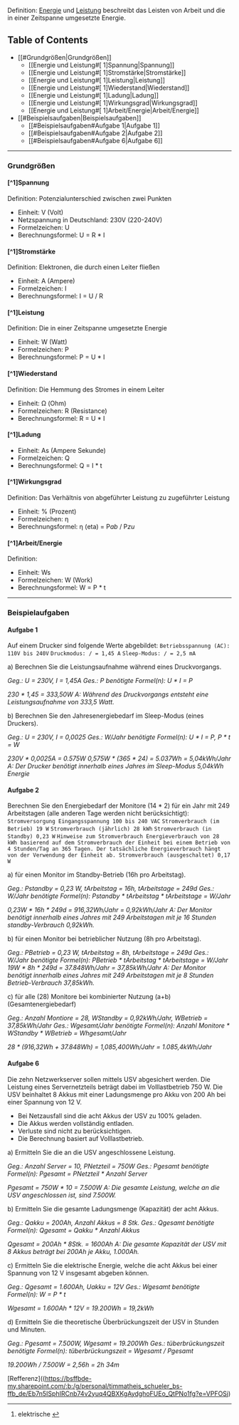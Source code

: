 Definition: [Energie](https://de.wikipedia.org/wiki/Energie) und [Leistung](https://de.wikipedia.org/wiki/Leistung_\(Physik\)) beschreibt das Leisten von Arbeit und die in einer Zeitspanne umgesetzte Energie.

## Table of Contents

- [[#Grundgrößen|Grundgrößen]]
    - [[Energie und Leistung#[ 1]Spannung|Spannung]]
    - [[Energie und Leistung#[ 1]Stromstärke|Stromstärke]]
    - [[Energie und Leistung#[ 1]Leistung|Leistung]]
    - [[Energie und Leistung#[ 1]Wiederstand|Wiederstand]]
    - [[Energie und Leistung#[ 1]Ladung|Ladung]]
    - [[Energie und Leistung#[ 1]Wirkungsgrad|Wirkungsgrad]]
    - [[Energie und Leistung#[ 1]Arbeit/Energie|Arbeit/Energie]]
- [[#Beispielsaufgaben|Beispielsaufgaben]]
    - [[#Beispielsaufgaben#Aufgabe 1|Aufgabe 1]]
    - [[#Beispielsaufgaben#Aufgabe 2|Aufgabe 2]]
    - [[#Beispielsaufgaben#Aufgabe 6|Aufgabe 6]]

---

### Grundgrößen

#### [^1]Spannung

Definition: Potenzialunterschied zwischen zwei Punkten
- Einheit: V (Volt)
- Netzspannung in Deutschland: 230V (220-240V) 
- Formelzeichen: U
- Berechnungsformel: U = R * I

#### [^1]Stromstärke

Definition: Elektronen, die durch einen Leiter fließen
- Einheit: A (Ampere)
- Formelzeichen: I
- Berechnungsformel: I = U / R

#### [^1]Leistung

Definition: Die in einer Zeitspanne umgesetzte Energie
- Einheit: W (Watt)
- Formelzeichen: P
- Berechnungsformel: P = U * I

#### [^1]Wiederstand

Definition: Die Hemmung des Stromes in einem Leiter
- Einheit: Ω (Ohm)
- Formelzeichen: R (Resistance)
- Berechnungsformel: R = U * I

#### [^1]Ladung

- Einheit: As (Ampere Sekunde)
- Formelzeichen: Q
- Berechnungsformel: Q = I * t

#### [^1]**Wirkungsgrad**

Definition: Das Verhältnis von abgeführter Leistung zu zugeführter Leistung
- Einheit: % (Prozent)
- Formelzeichen: η
- Berechnungsformel: η (eta) = P$ab$ / P$zu$

#### [^1]Arbeit/Energie

Definition:
- Einheit: Ws
- Formelzeichen: W (Work)
- Berechnungsformel: W = P * t

---

### Beispielaufgaben

#### Aufgabe 1

Auf einem Drucker sind folgende Werte abgebildet: `Betriebsspannung (AC): 110V bis 240V` `Druckmodus: / = 1,45 A` `Sleep-Modus: / = 2,5 mA`

a) Berechnen Sie die Leistungsaufnahme während eines Druckvorgangs.


*Geg.: U = 230V, I = 1,45A*
*Ges.: P*
*benötigte Formel(n): U * I = P*

*230 * 1,45 = 333,50W*
*A: Während des Druckvorgangs entsteht eine Leistungsaufnahme von 333,5 Watt.*


b) Berechnen Sie den Jahresenergiebedarf im Sleep-Modus (eines Druckers).

*Geg.: U = 230V, I = 0,0025*
*Ges.: W/Jahr*
*benötigte Formel(n): U * I = P, P * t = W*

*230V * 0,0025A = 0.575W*
*0,575W * (365 * 24) = 5.037Wh = 5,04kWh/Jahr*
*A: Der Drucker benötigt innerhalb eines Jahres im Sleep-Modus 5,04kWh Energie*

#### Aufgabe 2

Berechnen Sie den Energiebedarf der Monitore (14 * 2) für ein Jahr mit 249 Arbeitstagen (alle anderen Tage werden nicht berücksichtigt): `Stromversorgung Eingangsspannung 100 bis 240 VAC` `Stromverbrauch (im Betrieb) 19 W` `Stromverbrauch (jährlich) 28 kWh` `Stromverbrauch (in Standby) 0,23 W` `Hinweise zum Stromverbrauch Energieverbrauch von 28 kWh basierend auf dem Stromverbrauch der Einheit bei einem Betrieb von 4 Stunden/Tag an 365 Tagen. Der tatsächliche Energieverbrauch hängt von der Verwendung der Einheit ab. Stromverbrauch (ausgeschaltet) 0,17 W`

a) für einen Monitor im Standby-Betrieb (16h pro Arbeitstag).

*Geg.: P$standby$ = 0,23 W, tArbeitstag = 16h, tArbeitstage = 249d*
*Ges.: W/Jahr*
*benötigte Formel(n): P$standby$ * tArbeitstag * tArbeitstage = W/Jahr*

*0,23W * 16h * 249d = 916,32Wh/Jahr = 0,92kWh/Jahr*
*A: Der Monitor benötigt innerhalb eines Jahres mit 249 Arbeitstagen mit je 16 Stunden standby-Verbrauch 0,92kWh.*

b) für einen Monitor bei betrieblicher Nutzung (8h pro Arbeitstag).

*Geg.: P$Betrieb$ = 0,23 W, tArbeitstag = 8h, tArbeitstage = 249d*
*Ges.: W/Jahr*
*benötigte Formel(n): P$Betrieb$ * tArbeitstag * tArbeitstage = W/Jahr*
*19W * 8h * 249d = 37.848Wh/Jahr = 37,85kWh/Jahr*
*A: Der Monitor benötigt innerhalb eines Jahres mit 249 Arbeitstagen mit je 8 Stunden Betrieb-Verbrauch 37,85kWh.*

c) für alle (28) Monitore bei kombinierter Nutzung (a+b) (Gesamtenergiebedarf)

*Geg.: Anzahl Montiore = 28, WStandby = 0,92kWh/Jahr, WBetrieb = 37,85kWh/Jahr*
*Ges.: Wgesamt/Jahr*
*benötigte Formel(n): Anzahl Monitore * WStandby * WBetrieb = Whgesamt/Jahr*

*28 * (916,32Wh + 37.848Wh) = 1,085,400Wh/Jahr = 1.085,4kWh/Jahr*
#### Aufgabe 6

Die zehn Netzwerkserver sollen mittels USV abgesichert werden. Die Leistung eines Servernetzteils beträgt dabei im Volllastbetrieb 750 W. Die USV beinhaltet 8 Akkus mit einer Ladungsmenge pro Akku von 200 Ah bei einer Spannung von 12 V.
- Bei Netzausfall sind die acht Akkus der USV zu 100% geladen.
- Die Akkus werden vollständig entladen. 
- Verluste sind nicht zu berücksichtigen.
- Die Berechnung basiert auf Volllastbetrieb.

a) Ermitteln Sie die an die USV angeschlossene Leistung.

*Geg.: Anzahl Server = 10, PNetzteil = 750W*
*Ges.: Pgesamt*
*benötigte Formel(n): Pgesamt = PNetzteil * Anzahl Server*

*Pgesamt = 750W * 10 = 7.500W*
*A: Die gesamte Leistung, welche an die USV angeschlossen ist, sind 7.500W.*

b) Ermitteln Sie die gesamte Ladungsmenge (Kapazität) der acht Akkus.

*Geg.: Qakku = 200Ah, Anzahl Akkus = 8 Stk.*
*Ges.: Qgesamt*
*benötigte Formel(n): Qgesamt = Qakku * Anzahl Akkus*

*Qgesamt = 200Ah * 8Stk. = 1600Ah*
*A: Die gesamte Kapazität der USV mit 8 Akkus beträgt bei 200Ah je Akku, 1.000Ah.*

c) Ermitteln Sie die elektrische Energie, welche die acht Akkus bei einer Spannung von 12 V insgesamt abgeben können.

*Geg.: Qgesamt = 1.600Ah, Uakku = 12V*
*Ges.: Wgesamt*
*benötigte Formel(n): W = P * t*

*Wgesamt = 1.600Ah * 12V = 19.200Wh = 19,2kWh*

d) Ermitteln Sie die theoretische Überbrückungszeit der USV in Stunden und Minuten.

*Geg.: Pgesamt = 7.500W, Wgesamt = 19.200Wh*
*Ges.: tüberbrückungszeit*
*benötigte Formel(n): tüberbrückungszeit = Wgesamt / Pgesamt*

*19.200Wh / 7.500W = 2,56h = 2h 34m*

[Refferenz]((https://bsffbde-my.sharepoint.com/:b:/g/personal/timmatheis_schueler_bs-ffb_de/Eb7n5ISphIRCnb74v2yuq4QBXKgAydghoFUEo_QtPNo1fg?e=VPFOSj)

---

1. elektrische [↩](https://bsffbde-my.sharepoint.com/my?id=%2Fpersonal%2Ftimmatheis%5Fschueler%5Fbs%2Dffb%5Fde%2FDocuments%2FObsidian%2DVault%2FIT%2DT%2FEnergie%20und%20Leistung%2Emd&parent=%2Fpersonal%2Ftimmatheis%5Fschueler%5Fbs%2Dffb%5Fde%2FDocuments%2FObsidian%2DVault%2FIT%2DT#fnref:1)